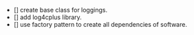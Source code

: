 - [] create base class for loggings.
- [] add log4cplus library.
- [] use factory pattern to create all dependencies of software.